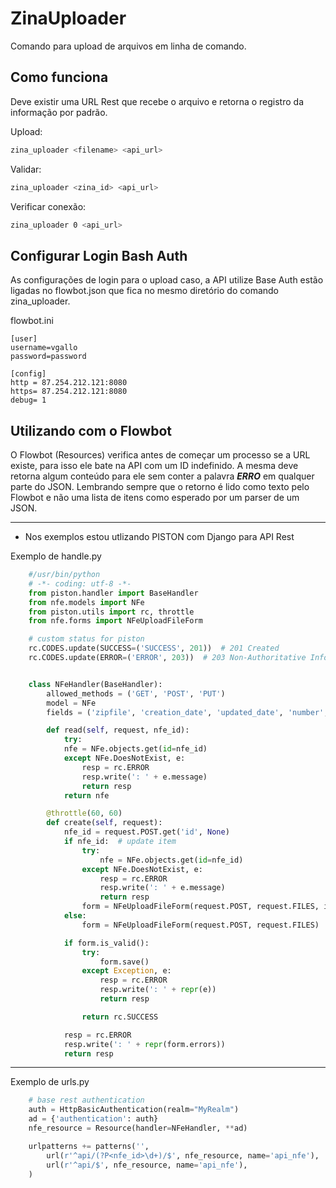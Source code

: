 ZinaUploader
============

Comando para upload de arquivos em linha de comando.


Como funciona
-------------

Deve existir uma URL Rest que recebe o arquivo e retorna o registro da informação por padrão.

Upload:

```bash
zina_uploader <filename> <api_url>
```

Validar:

```bash
zina_uploader <zina_id> <api_url>
```

Verificar conexão:

```bash
zina_uploader 0 <api_url>
```

Configurar Login Bash Auth
--------------------------

As configurações de login para o upload caso, a API utilize Base Auth estão ligadas no flowbot.json que fica no mesmo diretório do comando zina_uploader.

flowbot.ini

```
[user]
username=vgallo
password=password

[config]
http = 87.254.212.121:8080
https= 87.254.212.121:8080
debug= 1

```


Utilizando com o Flowbot
------------------------

O Flowbot (Resources) verifica antes de começar um processo se a URL existe, para isso ele bate na API com um ID indefinido. A mesma deve retorna algum conteúdo para ele sem conter a palavra ***ERRO*** em qualquer parte do  JSON. Lembrando sempre que o retorno é lido como texto pelo Flowbot e não uma lista de itens como esperado por um parser de um JSON.


--------------------------------------------------------------------

- Nos exemplos estou utlizando PISTON com Django para API Rest

Exemplo de handle.py

```python
	#/usr/bin/python
	# -*- coding: utf-8 -*-
	from piston.handler import BaseHandler
	from nfe.models import NFe
	from piston.utils import rc, throttle
	from nfe.forms import NFeUploadFileForm

	# custom status for piston
	rc.CODES.update(SUCCESS=('SUCCESS', 201))  # 201 Created
	rc.CODES.update(ERROR=('ERROR', 203))  # 203 Non-Authoritative Information


	class NFeHandler(BaseHandler):
    	allowed_methods = ('GET', 'POST', 'PUT')
    	model = NFe
    	fields = ('zipfile', 'creation_date', 'updated_date', 'number', 'serie', 'portal_protocol')

    	def read(self, request, nfe_id):
        	try:
           	nfe = NFe.objects.get(id=nfe_id)
        	except NFe.DoesNotExist, e:
            	resp = rc.ERROR
            	resp.write(': ' + e.message)
            	return resp
        	return nfe

    	@throttle(60, 60)
    	def create(self, request):
        	nfe_id = request.POST.get('id', None)
        	if nfe_id:  # update item
            	try:
                	nfe = NFe.objects.get(id=nfe_id)
            	except NFe.DoesNotExist, e:
                	resp = rc.ERROR
                	resp.write(': ' + e.message)
                	return resp
            	form = NFeUploadFileForm(request.POST, request.FILES, instance=nfe)
        	else:
            	form = NFeUploadFileForm(request.POST, request.FILES)

        	if form.is_valid():
            	try:
                	form.save()
            	except Exception, e:
                	resp = rc.ERROR
                	resp.write(': ' + repr(e))
                	return resp

            	return rc.SUCCESS

        	resp = rc.ERROR
        	resp.write(': ' + repr(form.errors))
        	return resp
```
--------------------------------------------------------------------

Exemplo de urls.py

```python
	# base rest authentication
	auth = HttpBasicAuthentication(realm="MyRealm")
	ad = {'authentication': auth}
	nfe_resource = Resource(handler=NFeHandler, **ad)

	urlpatterns += patterns('',
   		url(r'^api/(?P<nfe_id>\d+)/$', nfe_resource, name='api_nfe'),
   		url(r'^api/$', nfe_resource, name='api_nfe'),
	)
```

